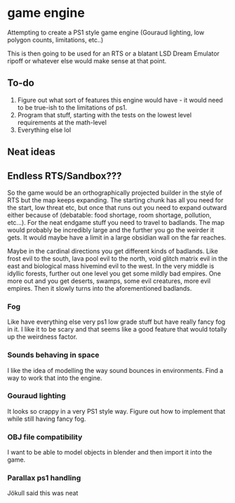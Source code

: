# game engine

Attempting to create a PS1 style game engine (Gouraud lighting, low polygon counts, limitations, etc..) 

This is then going to be used for an RTS or a blatant LSD Dream Emulator ripoff or whatever else would make sense at that point.

## To-do

 1. Figure out what sort of features this engine would have - it would need to be true-ish to the limitations of ps1.
 2. Program that stuff, starting with the tests on the lowest level requirements at the math-level
 3. Everything else lol

## Neat ideas

## Endless RTS/Sandbox???
  So the game would be an orthographically projected builder in the style of RTS but the map keeps expanding. The starting chunk has all you need for the start, low threat etc, but       once that runs out you need to expand outward either because of (debatable: food shortage, room shortage, pollution, etc...). For the neat endgame stuff you need to travel to           badlands.
  The map would probably be incredibly large and the further you go the weirder it gets. It would maybe have a limit in a large obsidian wall on the far reaches. 
  
  Maybe in the cardinal directions you get different kinds of badlands. Like frost evil to the south, lava pool evil to the north, void glitch matrix evil in the east and biological      mass hivemind evil to the west. In the very middle is idyllic forests, further out one level you get some mildly bad empires. One more out and you get deserts, swamps, some evil        creatures, more evil empires. Then it slowly turns into the aforementioned badlands.


### Fog
  Like have everything else very ps1 low grade stuff but have really fancy fog in it. 
  I like it to be scary and that seems like a good feature that would totally up the weirdness factor.
  
### Sounds behaving in space
  I like the idea of modelling the way sound bounces in environments. Find a way to work that into the engine.

### Gouraud lighting
  It looks so crappy in a very PS1 style way. Figure out how to implement that while still having fancy fog.

### OBJ file compatibility
  I want to be able to model objects in blender and then import it into the game.

### Parallax ps1 handling
  Jökull said this was neat
